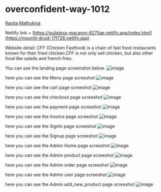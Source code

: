 # overconfident-way-1012

<a href="(https://github.com/raxitamathukiya)"> Raxita Mathukiya </a>

Netlify link = [https://guileless-macaron-8275ae.netlify.app/index.html](https://moonlit-druid-17f726.netlify.app)

Website detail: CFF (Chicken Fastfood) is a chain of fast food restaurants known for their fried chicken.CFF is not only sell chicken, but also other food like salads and french fries.

You can see the landing page screenshot below.
![image](https://github.com/raxitamathukiya/overconfident-way-1012/assets/36467733/af16b8a7-0d3a-4d8e-8f00-d8d3455e31a2)

here you can see the Menu page screeshot 
![image](https://github.com/raxitamathukiya/overconfident-way-1012/assets/36467733/ab6fd7ba-088e-4d10-905b-592298355c5b)

here you can see the cart page screeshot
![image](https://github.com/raxitamathukiya/overconfident-way-1012/assets/36467733/1b931c42-2747-4eea-b573-58af9388ea38)

here you can see the checkout page screeshot
![image](https://github.com/raxitamathukiya/overconfident-way-1012/assets/36467733/a70b42f7-6920-4a63-8a98-24c893713bd0)

here you can see the payment page screeshot
![image](https://github.com/raxitamathukiya/overconfident-way-1012/assets/36467733/dbbd2e19-2dfb-4e69-a5c4-f5a4f016231a)

here you can see the Invoice page screeshot
![image](https://github.com/raxitamathukiya/overconfident-way-1012/assets/36467733/a5bea06d-d0ba-4e97-ad5f-64377656de95)

here you can see the SignIn page screeshot
![image](https://github.com/raxitamathukiya/overconfident-way-1012/assets/36467733/678860c1-4847-4b89-b5a7-447a115c3ae2)

here you can see the Signup page screeshot
![image](https://github.com/raxitamathukiya/overconfident-way-1012/assets/36467733/1d5ef4da-b324-45e4-b934-30d2c76be0c3)

here you can see the Admin Home page screeshot
![image](https://github.com/raxitamathukiya/overconfident-way-1012/assets/36467733/934c92fc-7f98-40ad-b96a-1904b9347882)

here you can see the Admin product page screeshot
![image](https://github.com/raxitamathukiya/overconfident-way-1012/assets/36467733/5c539860-d054-438d-a2c2-f0e846eb323b)

here you can see the Admin order page screeshot
![image](https://github.com/raxitamathukiya/overconfident-way-1012/assets/36467733/cd3edf46-6dd9-411d-a436-a5ad7226dfbe)

here you can see the Admin user page screeshot
![image](https://github.com/raxitamathukiya/overconfident-way-1012/assets/36467733/c74dc55c-18d2-46a8-8ef1-c8914ab4f8e0)

here you can see the Admin add_new_product page screeshot
![image](https://github.com/raxitamathukiya/overconfident-way-1012/assets/36467733/68f6488a-8e18-4f42-8072-e5175378fea6)




